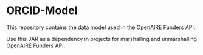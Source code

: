 # ORCID-Model

This repository contains the data model used in the OpenAIRE Funders API.

Use this JAR as a dependency in projects for marshalling and unmarshalling OpenAIRE Funders API.


